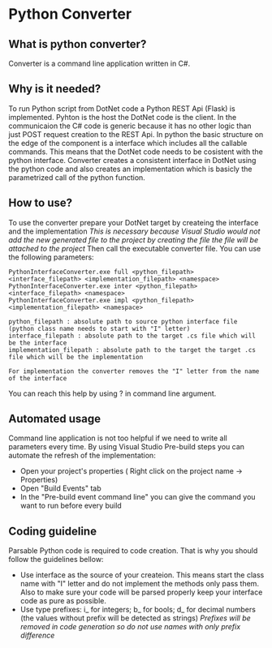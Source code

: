 # Python Converter
## What is python converter?

Converter is a command line application written in C#.
## Why is it needed?
To run Python script from DotNet code a Python REST Api (Flask) is implemented. Pyhton is the host the DotNet code is the client. In the communicaion the C# code is generic because it has no other logic than just POST request creation to the REST Api. In python the basic structure on the edge of the component is a interface which includes all the callable commands. This means that the DotNet code needs to be cosistent with the python interface. Converter creates a consistent interface in DotNet using the python code and also creates an implementation which is basicly the parametrized call of the python function.

## How to use?

To use the converter prepare your DotNet target by createing the interface and the implementation
_This is necessary because Visual Studio would not add the new generated file to the project by creating the file the file will be attached to the project_
Then call the executable converter file. You can use the following parameters:
```
PythonInterfaceConverter.exe full <python_filepath> <interface_filepath> <implementation_filepath> <namespace>
PythonInterfaceConverter.exe inter <python_filepath> <interface_filepath> <namespace>
PythonInterfaceConverter.exe impl <python_filepath> <implementation_filepath> <namespace>

python_filepath : absolute path to source python interface file (python class name needs to start with "I" letter)
interface_filepath : absolute path to the target .cs file which will be the interface
implementation_filepath : absolute path to the target the target .cs file which will be the implementation

For implementation the converter removes the "I" letter from the name of the interface
```
You can reach this help by using ? in command line argument.

## Automated usage

Command line application is not too helpful if we need to write all parameters every time. By using Visual Studio Pre-build steps you can automate the refresh of the implementation:
- Open your project's properties ( Right click on the project name -> Properties)
- Open "Build Events" tab
- In the "Pre-build event command line" you can give the command you want to run before every build

## Coding guideline

Parsable Python code is required to code creation. That is why you should follow the guidelines bellow:
- Use interface as the source of your createion. This means start the class name with "I" letter and do not implement the methods only pass them. Also to make sure your code will be parsed properly keep your interface code as pure as possible.
- Use type prefixes: i_ for integers; b_ for bools; d_ for decimal numbers (the values without prefix will be detected as strings) _Prefixes will be removed in code generation so do not use names with only prefix difference_